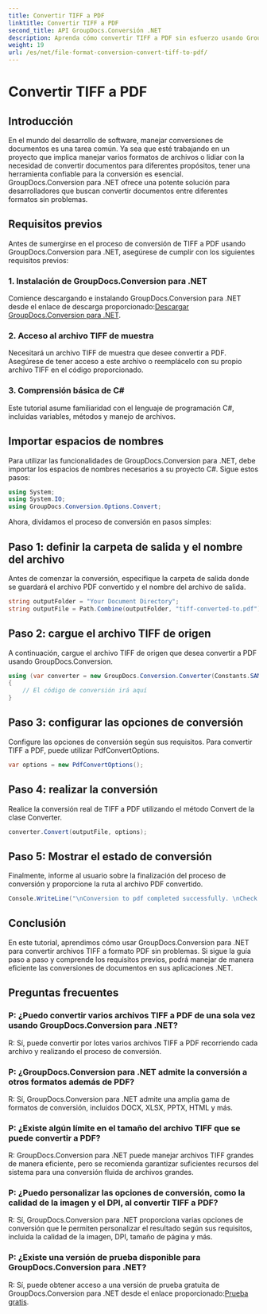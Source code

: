 ```yaml
---
title: Convertir TIFF a PDF
linktitle: Convertir TIFF a PDF
second_title: API GroupDocs.Conversión .NET
description: Aprenda cómo convertir TIFF a PDF sin esfuerzo usando GroupDocs.Conversion para .NET. Solución de conversión de documentos simple, eficiente y fluida.
weight: 19
url: /es/net/file-format-conversion-convert-tiff-to-pdf/
---
```


# Convertir TIFF a PDF

## Introducción

En el mundo del desarrollo de software, manejar conversiones de documentos es una tarea común. Ya sea que esté trabajando en un proyecto que implica manejar varios formatos de archivos o lidiar con la necesidad de convertir documentos para diferentes propósitos, tener una herramienta confiable para la conversión es esencial. GroupDocs.Conversion para .NET ofrece una potente solución para desarrolladores que buscan convertir documentos entre diferentes formatos sin problemas.

## Requisitos previos

Antes de sumergirse en el proceso de conversión de TIFF a PDF usando GroupDocs.Conversion para .NET, asegúrese de cumplir con los siguientes requisitos previos:

### 1. Instalación de GroupDocs.Conversion para .NET
 Comience descargando e instalando GroupDocs.Conversion para .NET desde el enlace de descarga proporcionado:[Descargar GroupDocs.Conversion para .NET](https://releases.groupdocs.com/conversion/net/).

### 2. Acceso al archivo TIFF de muestra
Necesitará un archivo TIFF de muestra que desee convertir a PDF. Asegúrese de tener acceso a este archivo o reemplácelo con su propio archivo TIFF en el código proporcionado.

### 3. Comprensión básica de C#
Este tutorial asume familiaridad con el lenguaje de programación C#, incluidas variables, métodos y manejo de archivos.

## Importar espacios de nombres

Para utilizar las funcionalidades de GroupDocs.Conversion para .NET, debe importar los espacios de nombres necesarios a su proyecto C#. Sigue estos pasos:

```csharp
using System;
using System.IO;
using GroupDocs.Conversion.Options.Convert;
```

Ahora, dividamos el proceso de conversión en pasos simples:

## Paso 1: definir la carpeta de salida y el nombre del archivo

Antes de comenzar la conversión, especifique la carpeta de salida donde se guardará el archivo PDF convertido y el nombre del archivo de salida.

```csharp
string outputFolder = "Your Document Directory";
string outputFile = Path.Combine(outputFolder, "tiff-converted-to.pdf");
```

## Paso 2: cargue el archivo TIFF de origen

A continuación, cargue el archivo TIFF de origen que desea convertir a PDF usando GroupDocs.Conversion.

```csharp
using (var converter = new GroupDocs.Conversion.Converter(Constants.SAMPLE_TIFF))
{
    // El código de conversión irá aquí
}
```

## Paso 3: configurar las opciones de conversión

Configure las opciones de conversión según sus requisitos. Para convertir TIFF a PDF, puede utilizar PdfConvertOptions.

```csharp
var options = new PdfConvertOptions();
```

## Paso 4: realizar la conversión

Realice la conversión real de TIFF a PDF utilizando el método Convert de la clase Converter.

```csharp
converter.Convert(outputFile, options);
```

## Paso 5: Mostrar el estado de conversión

Finalmente, informe al usuario sobre la finalización del proceso de conversión y proporcione la ruta al archivo PDF convertido.

```csharp
Console.WriteLine("\nConversion to pdf completed successfully. \nCheck output in {0}", outputFolder);
```

## Conclusión

En este tutorial, aprendimos cómo usar GroupDocs.Conversion para .NET para convertir archivos TIFF a formato PDF sin problemas. Si sigue la guía paso a paso y comprende los requisitos previos, podrá manejar de manera eficiente las conversiones de documentos en sus aplicaciones .NET.

## Preguntas frecuentes

### P: ¿Puedo convertir varios archivos TIFF a PDF de una sola vez usando GroupDocs.Conversion para .NET?

R: Sí, puede convertir por lotes varios archivos TIFF a PDF recorriendo cada archivo y realizando el proceso de conversión.

### P: ¿GroupDocs.Conversion para .NET admite la conversión a otros formatos además de PDF?

R: Sí, GroupDocs.Conversion para .NET admite una amplia gama de formatos de conversión, incluidos DOCX, XLSX, PPTX, HTML y más.

### P: ¿Existe algún límite en el tamaño del archivo TIFF que se puede convertir a PDF?

R: GroupDocs.Conversion para .NET puede manejar archivos TIFF grandes de manera eficiente, pero se recomienda garantizar suficientes recursos del sistema para una conversión fluida de archivos grandes.

### P: ¿Puedo personalizar las opciones de conversión, como la calidad de la imagen y el DPI, al convertir TIFF a PDF?

R: Sí, GroupDocs.Conversion para .NET proporciona varias opciones de conversión que le permiten personalizar el resultado según sus requisitos, incluida la calidad de la imagen, DPI, tamaño de página y más.

### P: ¿Existe una versión de prueba disponible para GroupDocs.Conversion para .NET?

 R: Sí, puede obtener acceso a una versión de prueba gratuita de GroupDocs.Conversion para .NET desde el enlace proporcionado:[Prueba gratis](https://releases.groupdocs.com/).